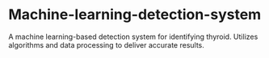 # Machine-learning-detection-system
A machine learning-based detection system for identifying thyroid. Utilizes algorithms and data processing to deliver accurate results.
